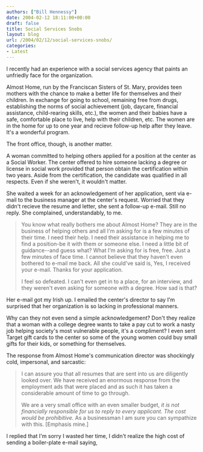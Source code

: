 ```yaml
---
authors: ["Bill Hennessy"]
date: 2004-02-12 18:11:00+00:00
draft: false
title: Social Services Snobs
layout: blog
url: /2004/02/12/social-services-snobs/
categories:
- Latest
---
```


I recently had an experience with a social services agency that paints an unfriedly face for the organization. 

Almost
Home, run by the Franciscan Sisters of St. Mary, provides teen mothers
with the chance to make a better life for themselves and their
children. In exchange for going to school, remaining free from drugs,
establishing the norms of social achievement (job, daycare, financial
assistance, child-rearing skills, etc.), the women and their babies
have a safe, comfortable place to live, help with their children, etc.
The women are in the home for up to one year and recieve follow-up help
after they leave. It's a wonderful program.

The front office, though, is another matter.

A
woman committed to helping others applied for a position at the center
as a Social Worker. The center offered to hire someone lacking a degree
or license in social work provided that person obtain the certification
within two years. Aside from the certification, the candidate was
qualified in all respects. Even if she weren't, it wouldn't matter.

She
waited a week for an acknowledgement of her application, sent via
e-mail to the business manager at the center's request. Worried that
they didn't recieve the resume and letter, she sent a follow-up e-mail.
Still no reply. She complained, understandably, to me.

> You
know what really bothers me about Almost Home? They are in the business
of helping others and all I'm asking for is a few minutes of their
time. I need their help. I need their assistance in helping me to find
a position-be it with them or someone else. I need a little bit of
guidance--and guess what? What I'm asking for is free, free. Just a few
minutes of face time. I cannot believe that they haven't even bothered
to e-mail me back. All she could've said is, Yes, I received your
e-mail. Thanks for your application. 
> 
> I
feel so defeated. I can't even get in to a place, for an interview, and
they weren't even asking for someone with a degree. How sad is that? 
> 
> 

Her
e-mail got my Irish up. I emailed the center's director to say I'm
surprised that her organization is so lacking in professional manners.  

  




Why can they not even send a simple acknowledgement? Don't they
realize that a woman with a college degree wants to take a pay cut to
work a nasty job helping society's most vulnerable people, it's a
compliment? I even sent Target gift cards to the center so some of the
young women could buy small gifts for their kids, or something for
themselves.





The response from Almost Home's communication director was shockingly cold, impersonal, and sarcastic:





> I can assure you that all resumes that are sent into us are diligently looked over. We
have received an enormous response from the employment ads that were
placed and as such it has taken a considerable amount of time to go
through.
> 
> We are a very small office with an even smaller budget, _it is not financially responsible for us to reply to every applicant. The cost would be prohibitive._ As a businessman I am sure you can sympathize with this. [Emphasis mine.]
> 
> 





I replied that I'm sorry I wasted her time, I didn't realize the high cost of sending a boiler-plate e-mail saying, 
